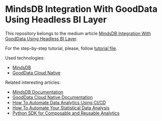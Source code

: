 # MindsDB Integration With GoodData Using Headless BI Layer

This repository belongs to the medium article [MindsDB Integration With GoodData Using Headless BI Layer]().

For the step-by-step tutorial, please, follow [tutorial file](TUTORIAL.md).

Used technologies:
* [MindsDB](https://mindsdb.com/)
* [GoodData Cloud Native](https://www.gooddata.com/?utm_medium=blogpost&utm_source=medium.com&utm_campaign=gooddata_mindsdb_integration_25072022&utm_content=autor_jan)

Related interesting articles:
* [MindsDB Documentation](https://docs.mindsdb.com/)
* [GoodData Cloud Native Documentation](https://www.gooddata.com/developers/cloud-native/doc/?utm_medium=blogpost&utm_source=medium.com&utm_campaign=gooddata_mindsdb_integration_25072022&utm_content=autor_jan)
* [How To Automate Data Analytics Using CI/CD](https://medium.com/gooddata-developers/how-to-automate-data-analytics-using-ci-cd-9f1475065d61/?utm_medium=blogpost&utm_source=medium.com&utm_campaign=gooddata_mindsdb_integration_25072022&utm_content=autor_jan)
* [How To Automate Your Statistical Data Analysis](https://medium.com/gooddata-developers/how-to-automate-your-statistical-data-analysis-852f1a463b95/?utm_medium=blogpost&utm_source=medium.com&utm_campaign=gooddata_mindsdb_integration_25072022&utm_content=autor_jan)
* [Python SDK for Composable and Reusable Analytics](https://medium.com/gooddata-developers/python-sdk-for-composable-and-reusable-analytics-ee7c62bdc342/?utm_medium=blogpost&utm_source=medium.com&utm_campaign=gooddata_mindsdb_integration_25072022&utm_content=autor_jan)